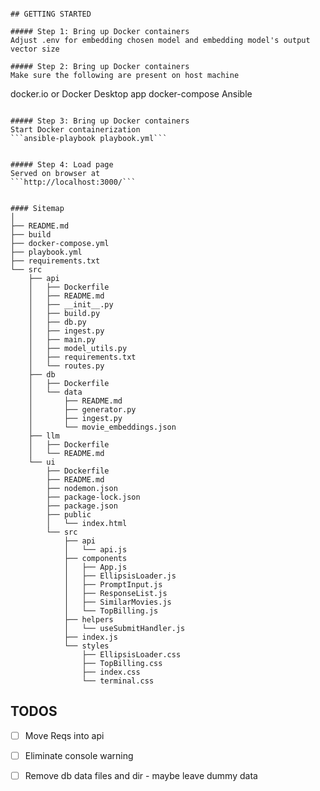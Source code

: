 ```

## GETTING STARTED

##### Step 1: Bring up Docker containers
Adjust .env for embedding chosen model and embedding model's output vector size

##### Step 2: Bring up Docker containers
Make sure the following are present on host machine
```
docker.io or Docker Desktop app
docker-compose
Ansible
```

##### Step 3: Bring up Docker containers
Start Docker containerization
```ansible-playbook playbook.yml```


##### Step 4: Load page
Served on browser at
```http://localhost:3000/```


#### Sitemap
│
├── README.md
├── build
├── docker-compose.yml
├── playbook.yml
├── requirements.txt
└── src
    ├── api
    │   ├── Dockerfile
    │   ├── README.md
    │   ├── __init__.py
    │   ├── build.py
    │   ├── db.py
    │   ├── ingest.py
    │   ├── main.py
    │   ├── model_utils.py
    │   ├── requirements.txt
    │   └── routes.py
    ├── db
    │   ├── Dockerfile
    │   └── data
    │       ├── README.md
    │       ├── generator.py
    │       ├── ingest.py
    │       └── movie_embeddings.json
    ├── llm
    │   ├── Dockerfile
    │   └── README.md
    └── ui
        ├── Dockerfile
        ├── README.md
        ├── nodemon.json
        ├── package-lock.json
        ├── package.json
        ├── public
        │   └── index.html
        └── src
            ├── api
            │   └── api.js
            ├── components
            │   ├── App.js
            │   ├── EllipsisLoader.js
            │   ├── PromptInput.js
            │   ├── ResponseList.js
            │   ├── SimilarMovies.js
            │   └── TopBilling.js
            ├── helpers
            │   └── useSubmitHandler.js
            ├── index.js
            └── styles
                ├── EllipsisLoader.css
                ├── TopBilling.css
                ├── index.css
                └── terminal.css

```

## TODOS
- [ ] Move Reqs into api
- [ ] Eliminate console warning
- [ ] Remove db data files and dir - maybe leave dummy data

